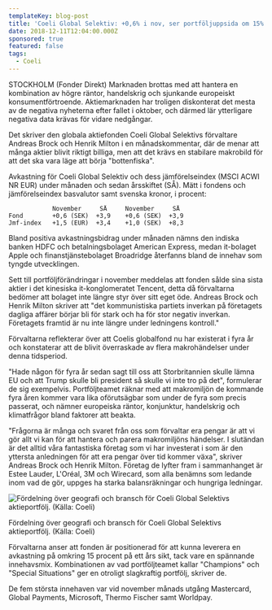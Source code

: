 ```yaml
---
templateKey: blog-post
title: 'Coeli Global Selektiv: +0,6% i nov, ser portföljuppsida om 15% på 12 månader'
date: 2018-12-11T12:04:00.000Z
sponsored: true
featured: false
tags:
  - Coeli
---
```

STOCKHOLM (Fonder Direkt) Marknaden brottas med att hantera en kombination av högre räntor, handelskrig och sjunkande europeiskt konsumentförtroende. Aktiemarknaden har troligen diskonterat det mesta av de negativa nyheterna efter fallet i oktober, och därmed lär ytterligare negativa data krävas för vidare nedgångar.

Det skriver den globala aktiefonden Coeli Global Selektivs förvaltare Andreas Brock och Henrik Milton i en månadskommentar, där de menar att många aktier blivit riktigt billiga, men att det krävs en stabilare makrobild för att det ska vara läge att börja "bottenfiska".

Avkastning för Coeli Global Selektiv och dess jämförelseindex (MSCI ACWI NR EUR) under månaden och sedan årsskiftet (SÅ). Mätt i fondens och jämförelseindex basvalutor samt svenska kronor, i procent:

```
            November     SÅ     November     SÅ                  
Fond        +0,6 (SEK)  +3,9    +0,6 (SEK)  +3,9               
Jmf-index   +1,5 (EUR)  +3,4    +1,0 (SEK)  +8,3               
```

Bland positiva avkastningsbidrag under månaden nämns den indiska banken HDFC och betalningsbolaget American Express, medan it-bolaget Apple och finanstjänstebolaget Broadridge återfanns bland de innehav som tyngde utvecklingen.

Sett till portföljförändringar i november meddelas att fonden sålde sina sista aktier i det kinesiska it-konglomeratet Tencent, detta då förvaltarna bedömer att bolaget inte längre styr över sitt eget öde. Andreas Brock och Henrik Milton skriver att "det kommunistiska partiets inverkan på företagets dagliga affärer börjar bli för stark och ha för stor negativ inverkan. Företagets framtid är nu inte längre under ledningens kontroll."

Förvaltarna reflekterar över att Coelis globalfond nu har existerat i fyra år och konstaterar att de blivit överraskade av flera makrohändelser under denna tidsperiod.

"Hade någon för fyra år sedan sagt till oss att Storbritannien skulle lämna EU och att Trump skulle bli president så skulle vi inte tro på det", formulerar de sig exempelvis. Portföljteamet räknar med att makromiljön de kommande fyra åren kommer vara lika oförutsägbar som under de fyra som precis passerat, och nämner europeiska räntor, konjunktur, handelskrig och klimatfrågor bland faktorer att beakta.

"Frågorna är många och svaret från oss som förvaltar era pengar är att vi gör allt vi kan för att hantera och parera makromiljöns händelser. I slutändan är det alltid våra fantastiska företag som vi har investerat i som är den yttersta anledningen för att era pengar över tid kommer växa", skriver Andreas Brock och Henrik Milton. Företag de lyfter fram i sammanhanget är Estee Lauder, L'Oréal, 3M och Wirecard, som alla benämns som ledande inom vad de gör, uppges ha starka balansräkningar och hungriga ledningar.

![Fördelning över geografi och bransch för Coeli Global Selektivs aktieportfölj. (Källa: Coeli)](/img/564417101.png)

<span class="image-caption">Fördelning över geografi och bransch för Coeli Global Selektivs aktieportfölj. (Källa: Coeli)</span>

Förvaltarna anser att fonden är positionerad för att kunna leverera en avkastning på omkring 15 procent på ett års sikt, tack vare en spännande innehavsmix. Kombinationen av vad portföljteamet kallar "Champions" och "Special Situations" ger en otroligt slagkraftig portfölj, skriver de.

De fem största innehaven var vid november månads utgång Mastercard, Global Payments, Microsoft, Thermo Fischer samt Worldpay.

